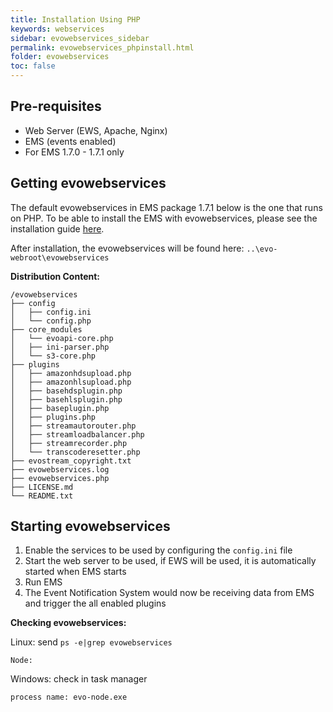 ```yaml
---
title: Installation Using PHP
keywords: webservices
sidebar: evowebservices_sidebar
permalink: evowebservices_phpinstall.html
folder: evowebservices
toc: false
---
```




## Pre-requisites

- Web Server (EWS, Apache, Nginx)
- EMS (events enabled)
- For EMS 1.7.0 - 1.7.1 only




## Getting evowebservices

The default evowebservices in EMS package 1.7.1 below is the one that runs on PHP. To be able to install the EMS with evowebservices, please see the installation guide [here](http://docs.evostream.com/ems_user_guide/installation).

After installation, the evowebservices will be found here: `..\evo-webroot\evowebservices`



**Distribution Content:**

```
/evowebservices
├── config
│ 	├── config.ini
│ 	└── config.php
├── core_modules
│ 	└── evoapi-core.php
│   ├── ini-parser.php
│ 	└── s3-core.php
├── plugins
│ 	├── amazonhdsupload.php
│ 	├── amazonhlsupload.php
│ 	├── basehdsplugin.php
│ 	├── basehlsplugin.php
│ 	├── baseplugin.php
│ 	├── plugins.php
│ 	├── streamautorouter.php
│ 	├── streamloadbalancer.php
│ 	├── streamrecorder.php
│ 	└── transcoderesetter.php
├── evostream_copyright.txt
├── evowebservices.log
├── evowebservices.php
├── LICENSE.md
└── README.txt
```



## Starting evowebservices

1. Enable the services to be used by configuring the `config.ini` file
2. Start the web server to be used, if EWS will be used, it is automatically started when EMS starts
3. Run EMS
4. The Event Notification System would now be receiving data from EMS and trigger the all enabled plugins




**Checking evowebservices:**

Linux: send `ps -e|grep evowebservices`

```
Node: 
```

Windows: check in task manager

```
process name: evo-node.exe
```

